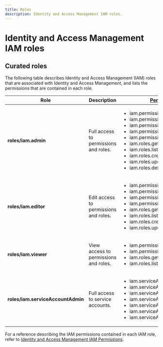 ```yaml
---
title: Roles
description: Identity and Access Management IAM roles.
---
```


# Identity and Access Management IAM roles

## Curated roles

The following table describes Identity and Access Management (IAM) roles that are associated with Identity and Access Management, and lists the permissions that are contained in each role.

| Role | Description | [Permissions](/iam/docs/reference/iam/permissions) |
| --- | --- | --- |
| **roles/iam.admin** | Full access to permissions and roles. | <ul><li>iam.permissions.get</li><li>iam.permissions.list</li><li>iam.permissions.create</li><li>iam.permissions.update</li><li>iam.permissions.delete</li><li>iam.roles.get</li><li>iam.roles.list</li><li>iam.roles.create</li><li>iam.roles.update</li><li>iam.roles.delete</li></ul> |
| **roles/iam.editor** | Edit access to permissions and roles. | <ul><li>iam.permissions.get</li><li>iam.permissions.list</li><li>iam.permissions.create</li><li>iam.permissions.update</li><li>iam.roles.get</li><li>iam.roles.list</li><li>iam.roles.create</li><li>iam.roles.update</li></ul> |
| **roles/iam.viewer** | View access to permissions and roles. | <ul><li>iam.permissions.get</li><li>iam.permissions.list</li><li>iam.roles.get</li><li>iam.roles.list</li></ul> |
| **roles/iam.serviceAccountAdmin** | Full access to service accounts. | <ul><li>iam.serviceAccounts.get</li><li>iam.serviceAccounts.list</li><li>iam.serviceAccounts.create</li><li>iam.serviceAccounts.update</li><li>iam.serviceAccounts.delete</li><li>iam.serviceAccounts.getIamPolicy</li><li>iam.serviceAccounts.setIamPolicy</li></ul> |

For a reference describing the IAM permissions contained in each IAM role, refer to [Identity and Access Management IAM Permissions](/iam/docs/reference/iam/permissions).
